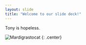 ```yaml
---
layout: slide
title: "Welcome to our slide deck!"
---
```


Tony is hopeless.

![Mardigrastocat](https://octodex.github.com/images/Mardigrastocat.png)
{: .center}

